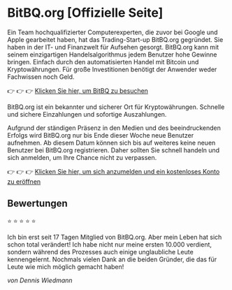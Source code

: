 # BitBQ.org [Offizielle Seite]

Ein Team hochqualifizierter Computerexperten, die zuvor bei Google und Apple gearbeitet haben, hat das Trading-Start-up BitBQ.org gegründet. Sie haben in der IT- und Finanzwelt für Aufsehen gesorgt. BitBQ.org kann mit seinem einzigartigen Handelsalgorithmus jedem Benutzer hohe Gewinne bringen. Einfach durch den automatisierten Handel mit Bitcoin und Kryptowährungen. Für große Investitionen benötigt der Anwender weder Fachwissen noch Geld.

👉 👉 👉 [Klicken Sie hier, um BitBQ zu besuchen](https://bitbq.org/?aff_sub3=github)

BitBQ.org ist ein bekannter und sicherer Ort für Kryptowährungen. Schnelle und sichere Einzahlungen und sofortige Auszahlungen.

Aufgrund der ständigen Präsenz in den Medien und des beeindruckenden Erfolgs wird BitBQ.org nur bis Ende dieser Woche neue Benutzer aufnehmen. Ab diesem Datum können sich bis auf weiteres keine neuen Benutzer bei BitBQ.org registrieren. Daher sollten Sie schnell handeln und sich anmelden, um Ihre Chance nicht zu verpassen.

👉 👉 👉 [Klicken Sie hier, um sich anzumelden und ein kostenloses Konto zu eröffnen](https://bitbq.org/?aff_sub3=github)

## Bewertungen

⭐ ⭐ ⭐ ⭐ ⭐

Ich bin erst seit 17 Tagen Mitglied von BitBQ.org. Aber mein Leben hat sich schon total verändert! Ich habe nicht nur meine ersten 10.000 verdient, sondern während des Prozesses auch einige unglaubliche Leute kennengelernt. Nochmals vielen Dank an die beiden Gründer, die das für Leute wie mich möglich gemacht haben!

*von Dennis Wiedmann*
